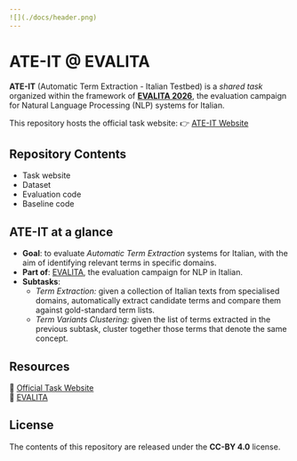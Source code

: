 ```yaml
---
![](./docs/header.png)
---
```


# ATE-IT @ EVALITA

**ATE-IT** (Automatic Term Extraction - Italian Testbed) is a *shared task* organized within the framework of [**EVALITA 2026**](https://www.evalita.it/campaigns/evalita-2026/), the evaluation campaign for Natural Language Processing (NLP) systems for Italian.  

This repository hosts the official task website: 👉 [ATE-IT Website](https://nicolacirillo.github.io/ate-it/)  

## Repository Contents

- Task website
- Dataset
- Evaluation code
- Baseline code

## ATE-IT at a glance

- **Goal**: to evaluate *Automatic Term Extraction* systems for Italian, with the aim of identifying relevant terms in specific domains.  
- **Part of**: [EVALITA](http://www.evalita.it/), the evaluation campaign for NLP in Italian.  
- **Subtasks**:
  - *Term Extraction:* given a collection of Italian texts from specialised domains, automatically extract candidate terms and compare them against gold-standard term lists.  
  - *Term Variants Clustering:* given the list of terms extracted in the previous subtask, cluster together those terms that denote the same concept.  

## Resources

🔗 [Official Task Website](https://nicolacirillo.github.io/ate-it/)  
🔗 [EVALITA](http://www.evalita.it/)  

## License

The contents of this repository are released under the **CC-BY 4.0** license.  

